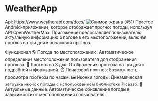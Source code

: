 # WeatherApp
Api: https://www.weatherapi.com/docs/
![Снимок экрана (451)](https://github.com/user-attachments/assets/eb91b70c-e8a3-4a33-8cbe-2089c6255b2e)
Простое Android-приложение, которое отображает прогноз погоды, используя API OpenWeatherMap. Приложение предоставляет пользователю актуальную информацию о погоде в его местоположении, включая прогноз на три дня и почасовой прогноз.

Функционал
🌎 Погода по местоположению: Автоматическое определение местоположения пользователя для отображения прогноза.
📅 Прогноз на 3 дня: Отображение прогноза на три дня с подробной информацией.
⏱️ Почасовой прогноз: Возможность просмотра прогноза по часам.
🖼️ Иконки погоды: Динамическая загрузка иконок погоды с использованием библиотеки Picasso.
📍 Актуальные данные: Автоматическое обновление погоды в зависимости от местоположения пользователя.
